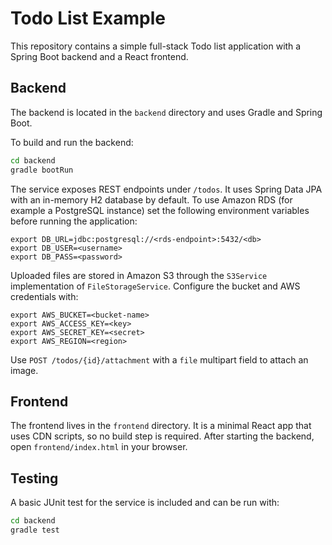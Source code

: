 # Todo List Example

This repository contains a simple full-stack Todo list application with a Spring Boot backend and a React frontend.

## Backend

The backend is located in the `backend` directory and uses Gradle and Spring Boot.

To build and run the backend:

```bash
cd backend
gradle bootRun
```

The service exposes REST endpoints under `/todos`. It uses Spring Data JPA with
an in-memory H2 database by default. To use Amazon RDS (for example a
PostgreSQL instance) set the following environment variables before running the
application:

```
export DB_URL=jdbc:postgresql://<rds-endpoint>:5432/<db>
export DB_USER=<username>
export DB_PASS=<password>
```

Uploaded files are stored in Amazon S3 through the `S3Service`
implementation of `FileStorageService`. Configure the bucket and AWS
credentials with:

```
export AWS_BUCKET=<bucket-name>
export AWS_ACCESS_KEY=<key>
export AWS_SECRET_KEY=<secret>
export AWS_REGION=<region>
```

Use `POST /todos/{id}/attachment` with a `file` multipart field to attach an
image.

## Frontend

The frontend lives in the `frontend` directory. It is a minimal React app that uses CDN scripts, so no build step is required. After starting the backend, open `frontend/index.html` in your browser.

## Testing

A basic JUnit test for the service is included and can be run with:

```bash
cd backend
gradle test
```
